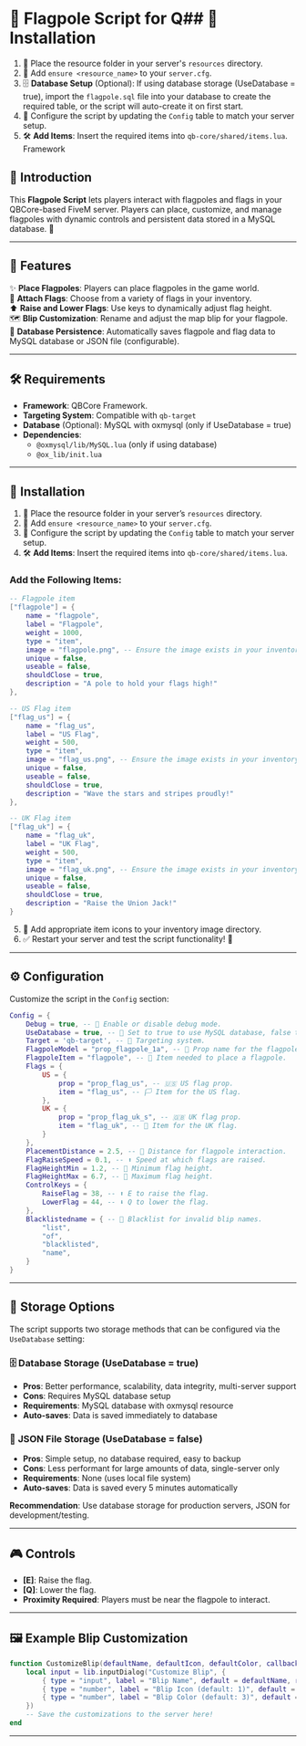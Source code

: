 # 🎌 Flagpole Script for Q## 🚀 Installation
1. 📂 Place the resource folder in your server's `resources` directory.  
2. 📝 Add `ensure <resource_name>` to your `server.cfg`.  
3. 🗄️ **Database Setup** (Optional): If using database storage (UseDatabase = true), import the `flagpole.sql` file into your database to create the required table, or the script will auto-create it on first start.
4. 🔧 Configure the script by updating the `Config` table to match your server setup.  
5. 🛠️ **Add Items**: Insert the required items into `qb-core/shared/items.lua`. Framework

## 📖 Introduction
This **Flagpole Script** lets players interact with flagpoles and flags in your QBCore-based FiveM server. Players can place, customize, and manage flagpoles with dynamic controls and persistent data stored in a MySQL database. 🏴

---

## 🌟 Features
✨ **Place Flagpoles**: Players can place flagpoles in the game world.  
🎏 **Attach Flags**: Choose from a variety of flags in your inventory.  
⬆️ **Raise and Lower Flags**: Use keys to dynamically adjust flag height.  
🗺️ **Blip Customization**: Rename and adjust the map blip for your flagpole.  
💾 **Database Persistence**: Automatically saves flagpole and flag data to MySQL database or JSON file (configurable).

---

## 🛠️ Requirements
- **Framework**: QBCore Framework.  
- **Targeting System**: Compatible with `qb-target`
- **Database** (Optional): MySQL with oxmysql (only if UseDatabase = true)
- **Dependencies**: 
  - `@oxmysql/lib/MySQL.lua` (only if using database)
  - `@ox_lib/init.lua`

---

## 🚀 Installation
1. 📂 Place the resource folder in your server’s `resources` directory.  
2. 📝 Add `ensure <resource_name>` to your `server.cfg`.  
3. 🔧 Configure the script by updating the `Config` table to match your server setup.  
4. 🛠️ **Add Items**: Insert the required items into `qb-core/shared/items.lua`.  

### Add the Following Items:
```lua
-- Flagpole item
["flagpole"] = {
    name = "flagpole",
    label = "Flagpole",
    weight = 1000,
    type = "item",
    image = "flagpole.png", -- Ensure the image exists in your inventory images folder
    unique = false,
    useable = false,
    shouldClose = true,
    description = "A pole to hold your flags high!"
},

-- US Flag item
["flag_us"] = {
    name = "flag_us",
    label = "US Flag",
    weight = 500,
    type = "item",
    image = "flag_us.png", -- Ensure the image exists in your inventory images folder
    unique = false,
    useable = false,
    shouldClose = true,
    description = "Wave the stars and stripes proudly!"
},

-- UK Flag item
["flag_uk"] = {
    name = "flag_uk",
    label = "UK Flag",
    weight = 500,
    type = "item",
    image = "flag_uk.png", -- Ensure the image exists in your inventory images folder
    unique = false,
    useable = false,
    shouldClose = true,
    description = "Raise the Union Jack!"
}
```

5. 🎨 Add appropriate item icons to your inventory image directory.  
6. ✅ Restart your server and test the script functionality! 🚩

---

## ⚙️ Configuration
Customize the script in the `Config` section:

```lua
Config = {
    Debug = true, -- 🐛 Enable or disable debug mode.
    UseDatabase = true, -- 💾 Set to true to use MySQL database, false to use JSON file storage
    Target = 'qb-target', -- 🎯 Targeting system.
    FlagpoleModel = "prop_flagpole_1a", -- 🎋 Prop name for the flagpole.
    FlagpoleItem = "flagpole", -- 🎒 Item needed to place a flagpole.
    Flags = {
        US = {
            prop = "prop_flag_us", -- 🇺🇸 US flag prop.
            item = "flag_us", -- 🏳️ Item for the US flag.
        },
        UK = {
            prop = "prop_flag_uk_s", -- 🇬🇧 UK flag prop.
            item = "flag_uk", -- 🏴 Item for the UK flag.
        }
    },
    PlacementDistance = 2.5, -- 📏 Distance for flagpole interaction.
    FlagRaiseSpeed = 0.1, -- ⬆️ Speed at which flags are raised.
    FlagHeightMin = 1.2, -- 📐 Minimum flag height.
    FlagHeightMax = 6.7, -- 📐 Maximum flag height.
    ControlKeys = {
        RaiseFlag = 38, -- ⬆️ E to raise the flag.
        LowerFlag = 44, -- ⬇️ Q to lower the flag.
    },
    Blacklistedname = { -- 🚫 Blacklist for invalid blip names.
        "list",
        "of",
        "blacklisted",
        "name",
    }
}
```
---

## 💾 Storage Options

The script supports two storage methods that can be configured via the `UseDatabase` setting:

### 🗄️ **Database Storage (UseDatabase = true)**
- **Pros**: Better performance, scalability, data integrity, multi-server support
- **Cons**: Requires MySQL database setup
- **Requirements**: MySQL database with oxmysql resource
- **Auto-saves**: Data is saved immediately to database

### 📄 **JSON File Storage (UseDatabase = false)**  
- **Pros**: Simple setup, no database required, easy to backup
- **Cons**: Less performant for large amounts of data, single-server only
- **Requirements**: None (uses local file system)
- **Auto-saves**: Data is saved every 5 minutes automatically

**Recommendation**: Use database storage for production servers, JSON for development/testing.

---

## 🎮 Controls
- **[E]**: Raise the flag.  
- **[Q]**: Lower the flag.  
- **Proximity Required**: Players must be near the flagpole to interact.

---

## 🖼️ Example Blip Customization
```lua
function CustomizeBlip(defaultName, defaultIcon, defaultColor, callback)
    local input = lib.inputDialog("Customize Blip", {
        { type = "input", label = "Blip Name", default = defaultName, required = true },
        { type = "number", label = "Blip Icon (default: 1)", default = defaultIcon or 1 },
        { type = "number", label = "Blip Color (default: 3)", default = defaultColor or 3 },
    })
    -- Save the customizations to the server here!
end
```
---